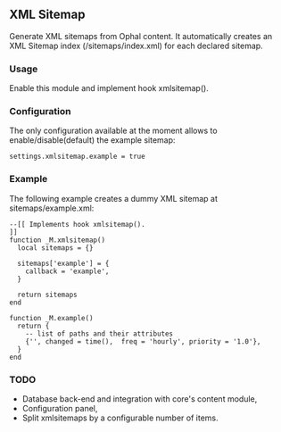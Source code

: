 ## XML Sitemap

Generate XML sitemaps from Ophal content. It automatically creates an XML Sitemap
index (/sitemaps/index.xml) for each declared sitemap.


### Usage

Enable this module and implement hook xmlsitemap().


### Configuration

The only configuration available at the moment allows to enable/disable(default)
the example sitemap:

    settings.xmlsitemap.example = true


### Example

The following example creates a dummy XML sitemap at sitemaps/example.xml:

    --[[ Implements hook xmlsitemap().
    ]]
    function _M.xmlsitemap()
      local sitemaps = {}
    
      sitemaps['example'] = {
        callback = 'example',
      }
    
      return sitemaps
    end
    
    function _M.example()
      return {
        -- list of paths and their attributes
        {'', changed = time(),  freq = 'hourly', priority = '1.0'},
      }
    end


### TODO

- Database back-end and integration with core's content module,
- Configuration panel,
- Split xmlsitemaps by a configurable number of items.
